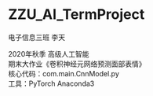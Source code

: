 # ZZU_AI_TermProject<br>

电子信息三班 李天   <br>


  2020年秋季 高级人工智能  <br>
  期末大作业《卷积神经元网络预测面部表情》<br>
  核心代码：com.main.CnnModel.py<br>
  工具：PyTorch  Anaconda3<br>
